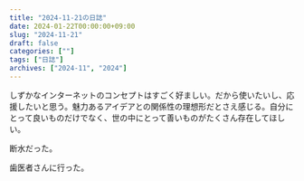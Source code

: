 ```yaml
---
title: "2024-11-21の日誌"
date: 2024-01-22T00:00:00+09:00
slug: "2024-11-21"
draft: false
categories: [""]
tags: ["日誌"]
archives: ["2024-11", "2024"]
---
```

しずかなインターネットのコンセプトはすごく好ましい。だから使いたいし、応援したいと思う。魅力あるアイデアとの関係性の理想形だとさえ感じる。自分にとって良いものだけでなく、世の中にとって善いものがたくさん存在してほしい。

断水だった。

歯医者さんに行った。
